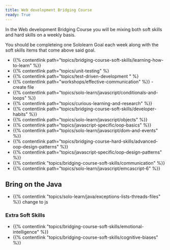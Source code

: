 ```yaml
---
title: Web development Bridging Course
ready: True
---
```


In the Web development Bridging Course you will be mixing both soft skills and hard skills on a weekly basis. 

You should be completeing one Sololearn Goal each week along with the soft skills items that come above said goal.

- {{% contentlink path="topics/bridging-course-soft-skills/learning-how-to-learn" %}}
- {{% contentlink path="topics/unit-testing" %}
- {{% contentlink path="topics/test-driven-development " %}
- {{% contentlink path="workshops/effective-communication" %}} - create file
- {{% contentlink path="topics/solo-learn/javascript/conditionals-and-loops" %}}
- {{% contentlink path="topics/curious-learning-and-research" %}}
- {{% contentlink path="topics/bridging-course-soft-skills/developer-habits" %}}
- {{% contentlink path="topics/solo-learn/javascript/objects" %}}
- {{% contentlink path="topics/javascript-specific/oop-basics" %}}
- {{% contentlink path="topics/solo-learn/javascript/dom-and-events" %}}
- {{% contentlink path="topics/bridging-course-hard-skills/advanced-oop-design-patterns" %}}
- {{% contentlink path="topics/javascript-specific/oop-design-patterns" %}}
- {{% contentlink "topics/bridging-course-soft-skills/communication" %}}
- {{% contentlink path="topics/solo-learn/javascript/emcascript-6" %}}

## Bring on the Java

- {{% contentlink "topics/solo-learn/java/exceptions-lists-threads-files" %}} change to js



### Extra Soft Skills

- {{% contentlink "topics/bridging-course-soft-skills/emotional-intelligence" %}}
- {{% contentlink "topics/bridging-course-soft-skills/cognitive-biases" %}}